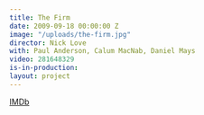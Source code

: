 ```yaml
---
title: The Firm
date: 2009-09-18 00:00:00 Z
image: "/uploads/the-firm.jpg"
director: Nick Love
with: Paul Anderson, Calum MacNab, Daniel Mays
video: 281648329
is-in-production: 
layout: project
---
```


[IMDb](https://www.imdb.com/title/tt1949012/?ref_=nv_sr_srsg_2_tt_6_nm_2_q_the%2520firm)